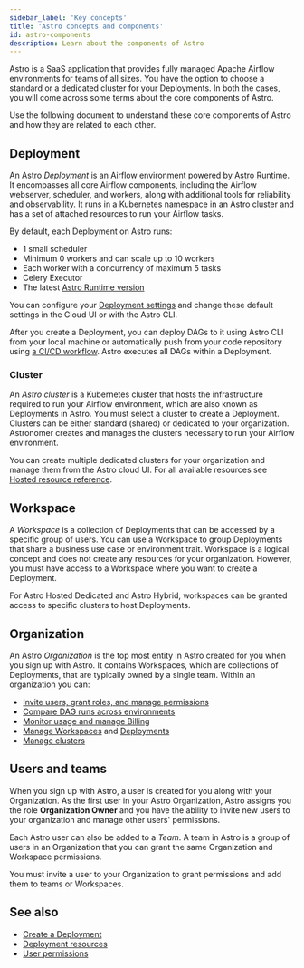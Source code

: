 ```yaml
---
sidebar_label: 'Key concepts'
title: 'Astro concepts and components'
id: astro-components
description: Learn about the components of Astro
---
```


Astro is a SaaS application that provides fully managed Apache Airflow environments for teams of all sizes. You have the option to choose a standard or a dedicated cluster for your Deployments. In both the cases, you will come across some terms about the core components of Astro.

Use the following document to understand these core components of Astro and how they are related to each other.

## Deployment

An Astro _Deployment_ is an Airflow environment powered by [Astro Runtime](runtime-overview.md). It encompasses all core Airflow components, including the Airflow webserver, scheduler, and workers, along with additional tools for reliability and observability. It runs in a Kubernetes namespace in an Astro cluster and has a set of attached resources to run your Airflow tasks.

By default, each Deployment on Astro runs:

- 1 small scheduler
- Minimum 0 workers and can scale up to 10 workers
- Each worker with a concurrency of maximum 5 tasks
- Celery Executor
- The latest [Astro Runtime version](runtime-release-notes.md)

You can configure your [Deployment settings](configure-deployment-resources.md) and change these default settings in the Cloud UI or with the Astro CLI. 

After you create a Deployment, you can deploy DAGs to it using Astro CLI from your local machine or automatically push from your code repository using [a CI/CD workflow](set-up-ci-cd.md). Astro executes all DAGs within a Deployment. 

### Cluster

An _Astro cluster_ is a Kubernetes cluster that hosts the infrastructure required to run your Airflow environment, which are also known as Deployments in Astro. You must select a cluster to create a Deployment. Clusters can be either standard (shared) or dedicated to your organization. Astronomer creates and manages the clusters necessary to run your Airflow environment. 

You can create multiple dedicated clusters for your organization and manage them from the Astro cloud UI. For all available resources see [Hosted resource reference](resource-reference-hosted.md).

## Workspace

A _Workspace_ is a collection of Deployments that can be accessed by a specific group of users. You can use a Workspace to group Deployments that share a business use case or environment trait. Workspace is a logical concept and does not create any resources for your organization. However, you must have access to a Workspace where you want to create a Deployment.

For Astro Hosted Dedicated and Astro Hybrid, workspaces can be granted access to specific clusters to host Deployments.

## Organization

An Astro _Organization_ is the top most entity in Astro created for you when you sign up with Astro. It contains Workspaces, which are collections of Deployments, that are typically owned by a single team. Within an organization you can:

- [Invite users, grant roles, and manage permissions](manage-organization-users.md)
- [Compare DAG runs across environments](organization-metrics.md#astro-usage)
- [Monitor usage and manage Billing](manage-billing.md)
- [Manage Workspaces](manage-workspaces.md) and [Deployments](create-deployment.md)
- [Manage clusters](create-dedicated-cluster.md)

## Users and teams

When you sign up with Astro, a user is created for you along with your Organization. As the first user in your Astro Organization, Astro assigns you the role **Organization Owner** and you have the ability to invite new users to your organization and manage other users' permissions. 

Each Astro user can also be added to a _Team_. A team in Astro is a group of users in an Organization that you can grant the same Organization and Workspace permissions. 

You must invite a user to your Organization to grant permissions and add them to teams or Workspaces.


## See also

- [Create a Deployment](create-deployment.md)
- [Deployment resources](./resource-reference-hosted.md)
- [User permissions](user-permissions.md)

